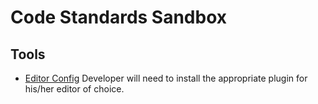 Code Standards Sandbox
======================

Tools
-----

* [Editor Config](http://editorconfig.org/) Developer will need to install the appropriate plugin for his/her editor of choice.
